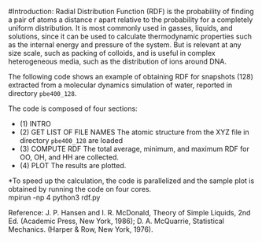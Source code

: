 #Introduction:
Radial Distribution Function (RDF) is the probability of finding a pair of atoms a
distance r apart relative to the probability for a completely uniform distribution. It is most commonly used in gasses,
liquids, and solutions, since it can be used to calculate thermodynamic properties such as the internal energy 
and pressure of the system. But is relevant at any size scale, such as packing of colloids, and is useful in complex
heterogeneous media, such as the distribution of ions around DNA. 

The following code shows an example of obtaining RDF for snapshots (128) extracted from a molecular dynamics simulation of water, reported in directory `pbe400_128`. 

The code is composed of four sections:
   - (1) INTRO
   - (2) GET LIST OF FILE NAMES
   			The atomic structure from the XYZ file in directory `pbe400_128` are loaded
   - (3) COMPUTE RDF 
   			The total average, minimum, and maximum RDF for OO, OH, and HH are collected.
   - (4) PLOT 
   			The results are plotted.
   			
*To speed up the calculation, the code is parallelized and the sample plot is obtained by running the code on four cores.  
mpirun -np 4 python3 rdf.py

Reference: 
J. P. Hansen and I. R. McDonald, Theory of Simple Liquids,  2nd  Ed. (Academic Press, New York, 1986); D. A. McQuarrie, Statistical Mechanics. (Harper & Row, New York, 1976).
